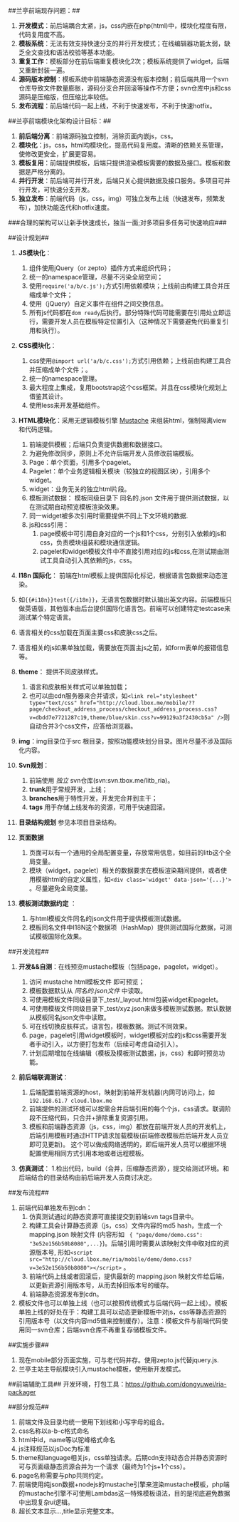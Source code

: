 ##兰亭前端现存问题：##
1. **开发模式**：前后端耦合太紧，js，css内嵌在php(html)中，模块化程度有限，代码复用度不高。
2. **模板系统**：无法有效支持快速分支的并行开发模式；在线编辑器功能太弱，缺乏全文查找和语法校验等基本功能。
3. **重复工作**：模板部分在前后端重复模块化2次；模板系统提供了widget，后端又重新封装一遍。
4. **源码版本控制**：模板系统中前端静态资源没有版本控制；前后端共用一个svn仓库导致文件数量膨胀，源码分支合并回滚等操作不方便；svn仓库中js和css源码是压缩版，但压缩比率较低。
5. **发布流程**：前后端代码一起上线，不利于快速发布，不利于快速hotfix。

##兰亭前端模块化架构设计目标：##
1. **前后端分离**：前端源码独立控制，消除页面内嵌js，css。
2. **模块化**：js，css，html均模块化，提高代码复用度。清晰的依赖关系管理，使修改更安全，扩展更容易。
3. **模板复用**：前端提供模板，后端只提供渲染模板需要的数据及接口。模板和数据是严格分离的。
4. **并行开发**：前后端可并行开发，后端只关心提供数据及接口服务。多项目可并行开发，可快速分支开发。
5. **独立发布**：前端代码（js，css，img）可独立发布上线（快速发布，频繁发布），加快功能迭代和hotfix速度。

###合理的架构可以让新手快速成长，独当一面;对多项目多任务可快速响应###

##设计规划##
1. **JS模块化**：
 	1. 组件使用jQuery（or zepto）插件方式来组织代码；
	2. 统一的namespace管理，尽量不污染全局空间；
	3. 使用`require('a/b/c.js');`方式引用依赖模块；上线前由构建工具合并压缩成单个文件；
	4. 使用（jQuery）自定义事件在组件之间交换信息。
	5. 所有js代码都在`dom ready`后执行。部分特殊代码可能需要在引用处立即运行，需要开发人员在模板特定位置引入（这种情况下需要避免代码重复引用和执行）。
2. **CSS模块化**：
	1. css使用`@import url('a/b/c.css');`方式引用依赖；上线前由构建工具合并压缩成单个文件；。
	2. 统一的namespace管理。
	3. 最大程度上集成，复用bootstrap这个css框架。并且在css模块化规划上借鉴其设计。
	4. 使用less来开发基础组件。
3. **HTML模块化**：采用无逻辑模板引擎 [Mustache](http://mustache.github.com/) 来组装html，强制隔离view和代码逻辑。
	1. 前端提供模板；后端只负责提供数据和数据接口。
	2. 为避免修改同步，原则上不允许后端开发人员修改前端模板。
	3. Page：单个页面，引用多个pagelet。
	4. Pagelet：单个业务逻辑相关模块（较独立的视图区块），引用多个widget。
	5. widget：业务无关的独立html片段。
	6. 模板测试数据： 模板同级目录下 同名的.json 文件用于提供测试数据，以在测试期自动预览模板渲染效果。
	7. 同一widget被多次引用时需要提供不同上下文环境的数据.
	8. js和css引用：
		1. page模板中可引用自身对应的一个js和1个css，分别引入依赖的js和css，负责模块组装和模块通信逻辑。
		2. pagelet和widget模板文件中不直接引用对应的js和css,在测试期由测试工具自动引入其依赖的js，css。
		
4. **I18n 国际化**： 前端在html模板上提供国际化标记，根据语言包数据来动态渲染。
 1. 如`{{#i18n}}test{{/i18n}}`，无语言包数据时默认输出英文内容。前端模板只做英语版，其他版本由后台提供国际化语言包。前端可以创建特定testcase来测试某个特定语言。
 2. 语言相关的css加载在页面主要css和皮肤css之后。
 3. 语言相关的js如果单独加载，需要放在页面主js之前，如form表单的报错信息等。
5. **theme**： 提供不同皮肤样式。
	1. 语言和皮肤相关样式可以单独加载；
	2. 也可以由cdn服务器来合并请求，如`<link rel="stylesheet" type="text/css" href="http://cloud.lbox.me/mobile/??page/checkout_address_process/checkout_address_process.css?v=dbdd7e7721287c19,theme/blue/skin.css?v=99129a3f2430cb5a" />`则自动合并3个css文件，应答给浏览器。
6. **img**：img目录位于src 根目录，按照功能模块划分目录。图片尽量不涉及国际化内容。
7. **Svn规划**：
	1. 前端使用 *独立* svn仓库(svn:svn.tbox.me/litb_ria)。
	2. **trunk**用于常规开发，上线；
	3. **branches**用于特性开发，开发完合并到主干；
	4. **tags** 用于存储上线发布的资源，可用于快速回滚。
8. **目录结构规划** 参见本项目目录结构。
9. **页面数据**
	1. 页面可以有一个通用的全局配置变量，存放常用信息，如目前的litb这个全局变量。
	2. 模块（widget，pagelet）相关的数据要求在模板渲染期间提供，或者使用模板html的自定义属性，如`<div class='widget' data-json='{...}'>` 。尽量避免全局变量。
10. **模板测试数据约定** ：
	1. 与html模板文件同名的json文件用于提供模板测试数据。
	2. 模板同名文件中I18N这个数据项（HashMap）提供测试国际化数据，可测试模板国际化效果。

##开发流程##
1. **开发&&自测**：在线预览mustache模板（包括page，pagelet，widget）。
	1. 访问 mustache html模板文件 即可预览；
	2. 模板数据默认从 *同名的.json文件* 中读取。
	3. 可使用模板文件同级目录下_test/_layout.html包装widget和pagelet。
	4. 可使用模板文件同级目录下_test/xyz.json来做多模板测试数据。默认数据从模板同名json文件中读取。
	5. 可在线切换皮肤样式，语言包，模板数据。测试不同效果。
	6. page，pagelet引用widget模板时，widget模板对应的js和css需要开发者手动引入，以方便打包发布（后续可考虑自动引入）。
	7. 计划后期增加在线编辑（模板及模板测试数据，js，css）和即时预览功能。
2. **前后端联调测试**：
	1. 后端配置前端资源的host，映射到前端开发机器(内网可访问)上，如 `192.168.61.7 cloud.lbox.me`
	2. 前端提供的测试环境可以按需合并后端引用的每个个js，css请求。联调阶段不压缩代码，只合并+排除重复资源引用。
	3. 模板和前端静态资源（js，css，img）都放在前端开发人员的开发机上，后端引用模板时通过HTTP请求加载模板(前端修改模板后后端开发人员立即可见更新)。
	   这个可以做成网络透明的，即后端开发人员可以根据环境配置使用相同方式引用本地或者远程模板。

3. **仿真测试**：
	1.检出代码，build（合并，压缩静态资源），提交给测试环境。和后端结合的目录结构由前后端开发人员商讨决定。

##发布流程##
1. 前端代码单独发布到cdn：
	1. 仿真测试通过的静态资源可直接提交到前端svn tags目录中。
	2. 构建工具会计算静态资源（js，css）文件内容的md5 hash，生成一个mapping.json 映射文件 (内容形如 ` { "page/demo/demo.css": "3e52e156b50b8080",...}`)。后端引用时需要从该映射文件中取对应的资源版本号,
	形如`<script src="http://cloud.lbox.me/ria/mobile/demo/demo.css?v=3e52e156b50b8080"></script>` 。
	3. 前端代码上线或者回滚后，提供最新的 mapping.json 映射文件给后端，以更新资源引用版本号，从而去掉旧版本号的缓存。
	4. 前端静态资源发布到cdn。
2. 模板文件也可以单独上线（也可以按照传统模式与后端代码一起上线）。模板单独上线的好处在于：构建工具可以动态更新模板中对js，css等静态资源的引用版本号（以文件内容md5值来控制缓存）。注意：模板文件与前端代码使用同一svn仓库；后端svn仓库不再重复存储模板文件。


##实施步骤##
1. 现在mobile部分页面实施，可与老代码并存。使用zepto.js代替jquery.js.
2. 兰亭主站主导航模块引入mustache模板，使用新开发模式。

##前端辅助工具##
开发环境，打包工具：https://github.com/dongyuwei/ria-packager

##部分规范##
1. 前端文件及目录均统一使用下划线和小写字母的组合。
2. css名称以a-b-c格式命名
3. html中id，name等以驼峰格式命名
4. js注释规范以jsDoc为标准
5. theme和language相关js，css单独请求。后期cdn支持动态合并静态资源时可与页面级静态资源合并为一个请求（最终为1个js+1个css）。
6. page名称需要与php共同约定。
7. 前端使用纯json数据+nodejs的mustache引擎来渲染mustache模板，php端的mustache引擎不可使用Lambdas这一特殊模板语法，目的是彻底避免数据中出现复杂ui逻辑。
8. 超长文本显示...,title显示完整文本。


